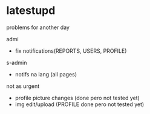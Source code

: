 # latestupd
problems for another day  

admi 
- fix notifications(REPORTS, USERS, PROFILE)

s-admin
- notifs na lang (all pages)

not as urgent
- profile picture changes  (done pero not tested yet)
- img edit/upload (PROFILE done pero not tested yet)
